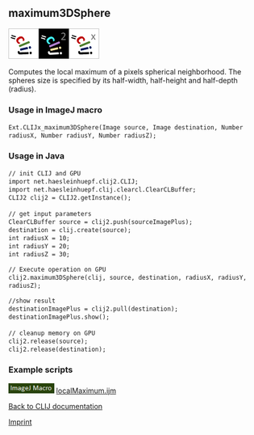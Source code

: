 ## maximum3DSphere
<img src="images/mini_clij1_logo.png"/><img src="images/mini_clij2_logo.png"/><img src="images/mini_clijx_logo.png"/>

Computes the local maximum of a pixels spherical neighborhood. The spheres size is specified by 
its half-width, half-height and half-depth (radius).

### Usage in ImageJ macro
```
Ext.CLIJx_maximum3DSphere(Image source, Image destination, Number radiusX, Number radiusY, Number radiusZ);
```


### Usage in Java
```
// init CLIJ and GPU
import net.haesleinhuepf.clij2.CLIJ;
import net.haesleinhuepf.clij.clearcl.ClearCLBuffer;
CLIJ2 clij2 = CLIJ2.getInstance();

// get input parameters
ClearCLBuffer source = clij2.push(sourceImagePlus);
destination = clij.create(source);
int radiusX = 10;
int radiusY = 20;
int radiusZ = 30;
```

```
// Execute operation on GPU
clij2.maximum3DSphere(clij, source, destination, radiusX, radiusY, radiusZ);
```

```
//show result
destinationImagePlus = clij2.pull(destination);
destinationImagePlus.show();

// cleanup memory on GPU
clij2.release(source);
clij2.release(destination);
```




### Example scripts
<a href="https://github.com/clij/clij2-docs/blob/master/src/main/macro/"><img src="images/language_macro.png" height="20"/></a> [localMaximum.ijm](https://github.com/clij/clij2-docs/blob/master/src/main/macro/localMaximum.ijm)  


[Back to CLIJ documentation](https://clij.github.io/)

[Imprint](https://clij.github.io/imprint)
